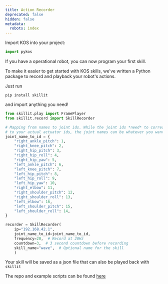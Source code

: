 ```yaml
---
title: Action Recorder
deprecated: false
hidden: false
metadata:
  robots: index
---
```

Import KOS into your project:

```python Python
import pykos
```

If you have a operational robot, you can now program your first skill.

To make it easier to get started with KOS skills, we've written a Python package to record and playback your robot's actions.

Just run

```Text bash
pip install skillit
```

and import anything you need!

```python Python
from skillit.play import FramePlayer
from skillit.record import SkillRecorder

# Mapping from names to joint ids. While the joint ids *need* to correspond
# to your actual actuator ids, the joint names can be whatever you want
joint_name_to_id = {
    "right_ankle_pitch": 1,
    "right_knee_pitch": 2,
    "right_hip_pitch": 3,
    "right_hip_roll": 4,
    "right_hip_yaw": 5,
    "left_ankle_pitch": 6,
    "left_knee_pitch": 7,
    "left_hip_pitch": 8,
    "left_hip_roll": 9,
    "left_hip_yaw": 10,
    "right_elbow": 11,
    "right_shoulder_pitch": 12,
    "right_shoulder_roll": 13,
    "left_elbow": 16,
    "left_shoulder_pitch": 15,
    "left_shoulder_roll": 14,
}

recorder = SkillRecorder(
    ip="192.168.42.1",
    joint_name_to_id=joint_name_to_id,
    frequency=20,  # Record at 20Hz
    countdown=3,  # 3 second countdown before recording
    skill_name="wave",  # Optional name for the skill
    )
```

Your skill will be saved as a json file that can also be played back with `skillit`

The repo and example scripts can be found [here](https://github.com/kscalelabs/skillit)